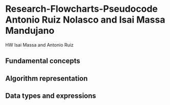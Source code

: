 # Research-Flowcharts-Pseudocode Antonio Ruiz Nolasco and Isai Massa Mandujano
HW Isai Massa and Antonio Ruiz

## Fundamental concepts

## Algorithm representation

## Data types and expressions
